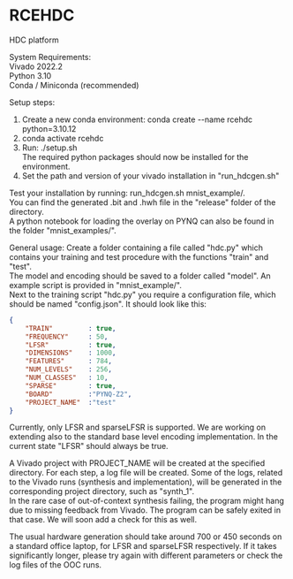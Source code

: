 # RCEHDC
HDC platform 

System Requirements:<br>
Vivado 2022.2<br>
Python 3.10<br>
Conda / Miniconda (recommended)<br>

Setup steps:<br>
1. Create a new conda environment: conda create --name rcehdc python=3.10.12<br>
2. conda activate rcehdc<br>
3. Run: ./setup.sh<br>
The required python packages should now be installed for the environment.<br>
4. Set the path and version of your vivado installation in "run_hdcgen.sh"

Test your installation by running: run_hdcgen.sh mnist_example/.<br>
You can find the generated .bit and .hwh file in the "release" folder of the directory.<br>
A python notebook for loading the overlay on PYNQ can also be found in the folder "mnist_examples/".

General usage:
Create a folder containing a file called "hdc.py" which contains your training and test procedure with the functions "train" and "test".<br>
The model and encoding should be saved to a folder called "model". An example script is provided in "mnist_example/".<br>
Next to the training script "hdc.py" you require a configuration file, which should be named "config.json". It should look like this:
```json
{   
    "TRAIN"         : true,
    "FREQUENCY"     : 50,
    "LFSR"          : true,
    "DIMENSIONS"    : 1000,
    "FEATURES"      : 784,
    "NUM_LEVELS"    : 256,
    "NUM_CLASSES"   : 10,
    "SPARSE"        : true,
    "BOARD"         :"PYNQ-Z2",
    "PROJECT_NAME"  :"test"
}
```

Currently, only LFSR and sparseLFSR is supported. We are working on extending also to the standard base level encoding implementation. In the current state "LFSR" should always be true.

A Vivado project with PROJECT_NAME will be created at the specified directory. For each step, a log file will be created. Some of the logs, related to the Vivado runs (synthesis and implementation), will be generated in the corresponding project directory, such as "synth_1".<br>
In the rare case of out-of-context synthesis failing, the program might hang due to missing feedback from Vivado. The program can be safely exited in that case. We will soon add a check for this as well.

The usual hardware generation should take around 700 or 450 seconds on a standard office laptop, for LFSR and sparseLFSR respectively. If it takes significantly longer, please try again with different parameters or check the log files of the OOC runs.
